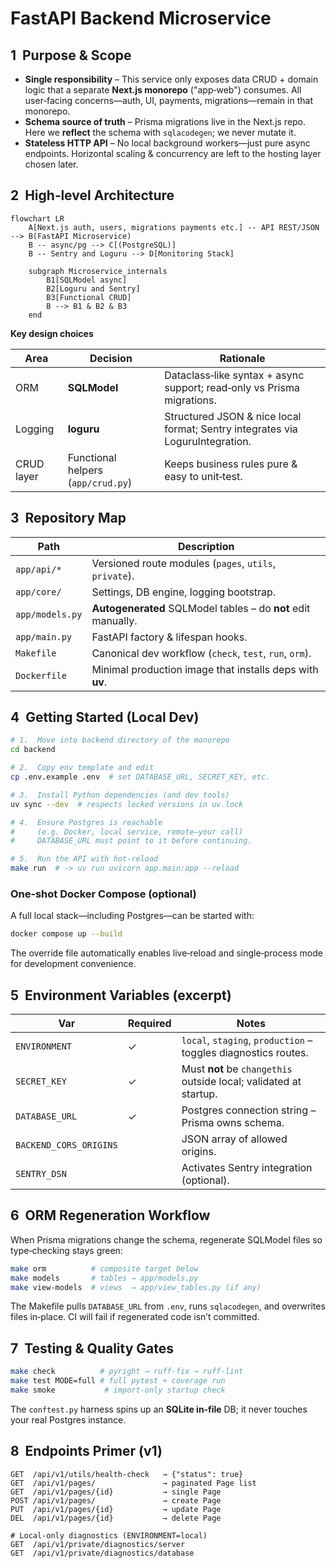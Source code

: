 # FastAPI Backend Microservice

## 1  Purpose & Scope

* **Single responsibility** – This service only exposes data CRUD + domain logic that a separate **Next.js monorepo** ("app‑web") consumes.  All user‑facing concerns—auth, UI, payments, migrations—remain in that monorepo.
* **Schema source of truth** – Prisma migrations live in the Next.js repo.  Here we **reflect** the schema with `sqlacodegen`; we never mutate it.
* **Stateless HTTP API** – No local background workers—just pure async endpoints.  Horizontal scaling & concurrency are left to the hosting layer chosen later.

## 2  High‑level Architecture

```mermaid
flowchart LR
    A[Next.js auth, users, migrations payments etc.] -- API REST/JSON --> B(FastAPI Microservice)
    B -- async/pg --> C[(PostgreSQL)]
    B -- Sentry and Loguru --> D[Monitoring Stack]

    subgraph Microservice_internals
        B1[SQLModel async]
        B2[Loguru and Sentry]
        B3[Functional CRUD]
        B --> B1 & B2 & B3
    end

```

**Key design choices**

| Area       | Decision                           | Rationale                                                                     |
| ---------- | ---------------------------------- | ----------------------------------------------------------------------------- |
| ORM        | **SQLModel**                       | Dataclass‑like syntax + async support; read‑only vs Prisma migrations.        |
| Logging    | **loguru**                         | Structured JSON & nice local format; Sentry integrates via LoguruIntegration. |
| CRUD layer | Functional helpers (`app/crud.py`) | Keeps business rules pure & easy to unit‑test.                                |

## 3  Repository Map

| Path            | Description                                                   |
| --------------- | ------------------------------------------------------------- |
| `app/api/*`     | Versioned route modules (`pages`, `utils`, `private`).        |
| `app/core/`     | Settings, DB engine, logging bootstrap.                       |
| `app/models.py` | **Autogenerated** SQLModel tables – do **not** edit manually. |
| `app/main.py`   | FastAPI factory & lifespan hooks.                             |
| `Makefile`      | Canonical dev workflow (`check`, `test`, `run`, `orm`).       |
| `Dockerfile`    | Minimal production image that installs deps with **uv**.      |

## 4  Getting Started (Local Dev)

```bash
# 1.  Move into backend directory of the monorepo
cd backend

# 2.  Copy env template and edit
cp .env.example .env  # set DATABASE_URL, SECRET_KEY, etc.

# 3.  Install Python dependencies (and dev tools)
uv sync --dev  # respects locked versions in uv.lock

# 4.  Ensure Postgres is reachable
#     (e.g. Docker, local service, remote—your call)
#     DATABASE_URL must point to it before continuing.

# 5.  Run the API with hot‑reload
make run  # -> uv run uvicorn app.main:app --reload
```

### One‑shot Docker Compose (optional)

A full local stack—including Postgres—can be started with:

```bash
docker compose up --build
```

The override file automatically enables live‑reload and single‑process mode for development convenience.

## 5  Environment Variables (excerpt)

| Var                    | Required | Notes                                                             |
| ---------------------- | -------- | ----------------------------------------------------------------- |
| `ENVIRONMENT`          | ✓        | `local`, `staging`, `production` – toggles diagnostics routes.    |
| `SECRET_KEY`           | ✓        | Must **not** be `changethis` outside local; validated at startup. |
| `DATABASE_URL`         | ✓        | Postgres connection string – Prisma owns schema.                  |
| `BACKEND_CORS_ORIGINS` |          | JSON array of allowed origins.                                    |
| `SENTRY_DSN`           |          | Activates Sentry integration (optional).                          |

## 6  ORM Regeneration Workflow

When Prisma migrations change the schema, regenerate SQLModel files so type‑checking stays green:

```bash
make orm          # composite target below
make models       # tables → app/models.py
make view-models  # views  → app/view_tables.py (if any)
```

The Makefile pulls `DATABASE_URL` from `.env`, runs `sqlacodegen`, and overwrites files in‑place.  CI will fail if regenerated code isn’t committed.

## 7  Testing & Quality Gates

```bash
make check          # pyright → ruff‑fix → ruff‑lint
make test MODE=full # full pytest + coverage run
make smoke           # import‑only startup check
```

The `conftest.py` harness spins up an **SQLite in‑file** DB; it never touches your real Postgres instance.

## 8  Endpoints Primer (v1)

```
GET  /api/v1/utils/health-check   → {"status": true}
GET  /api/v1/pages/               → paginated Page list
GET  /api/v1/pages/{id}           → single Page
POST /api/v1/pages/               → create Page
PUT  /api/v1/pages/{id}           → update Page
DEL  /api/v1/pages/{id}           → delete Page

# Local‑only diagnostics (ENVIRONMENT=local)
GET  /api/v1/private/diagnostics/server
GET  /api/v1/private/diagnostics/database
```

